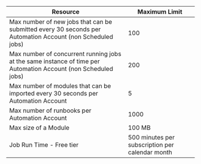 Resource|Maximum Limit
---|---
Max number of new jobs that can be submitted every 30 seconds per Automation Account (non Scheduled jobs)|100
Max number of concurrent running jobs at the same instance of time per Automation Account (non Scheduled jobs)|200
Max number of modules that can be imported every 30 seconds per Automation Account|5
Max number of runbooks per Automation Account|1000
Max size of a Module|100 MB
Job Run Time - Free tier|500 minutes per subscription per calendar month

